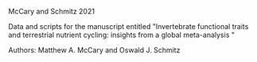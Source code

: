 McCary and Schmitz 2021 

Data and scripts for the manuscript entitled "Invertebrate functional traits and terrestrial nutrient cycling: insights from a global meta-analysis "

Authors: Matthew A. McCary and Oswald J. Schmitz
